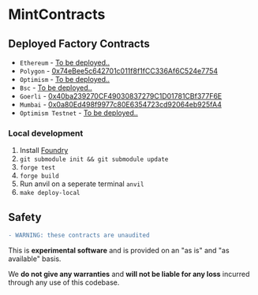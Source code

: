 # MintContracts

## Deployed Factory Contracts

- `Ethereum` - [To be deployed..](https://etherscan.io)
- `Polygon` - [0x74eBee5c642701c011f8f1fCC336Af6C524e7754](https://polygonscan.com/address/0x74ebee5c642701c011f8f1fcc336af6c524e7754#code)
- `Optimism` - [To be deployed..](https://optimistic.etherscan.io)
- `Bsc` - [To be deployed..](https://bscscan.com)
- `Goerli` - [0x40ba239270CF49030837279C1D01781CBf377F6E](https://goerli.etherscan.io/address/0x40ba239270CF49030837279C1D01781CBf377F6E#code)
- `Mumbai` - [0x0a80Ed498f9977c80E6354723cd92064eb925fA4](https://mumbai.polygonscan.com/address/0x0a80Ed498f9977c80E6354723cd92064eb925fA4#code)
- `Optimism Testnet` - [To be deployed..](https://kovan-optimistic.etherscan.io)


### Local development

1. Install [Foundry](https://github.com/foundry-rs/foundry)
1. `git submodule init && git submodule update`
1. `forge test`
1. `forge build`
1. Run anvil on a seperate terminal `anvil`
1. `make deploy-local`

## Safety

```diff
- WARNING: these contracts are unaudited
```

This is **experimental software** and is provided on an "as is" and "as available" basis.

We **do not give any warranties** and **will not be liable for any loss** incurred through any use of this codebase.